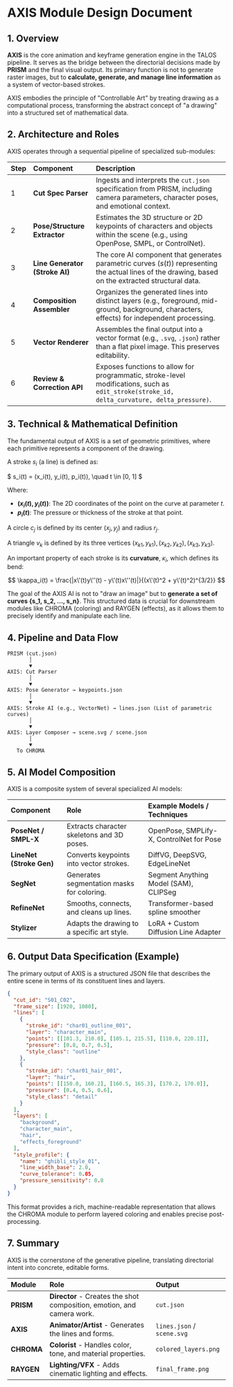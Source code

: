# AXIS Module Design Document

## 1. Overview

**AXIS** is the core animation and keyframe generation engine in the TALOS pipeline. It serves as the bridge between the directorial decisions made by **PRISM** and the final visual output. Its primary function is not to generate raster images, but to **calculate, generate, and manage line information** as a system of vector-based strokes.

AXIS embodies the principle of "Controllable Art" by treating drawing as a computational process, transforming the abstract concept of "a drawing" into a structured set of mathematical data.

## 2. Architecture and Roles

AXIS operates through a sequential pipeline of specialized sub-modules:

| Step | Component | Description |
| :--- | :--- | :--- |
| 1 | **Cut Spec Parser** | Ingests and interprets the `cut.json` specification from PRISM, including camera parameters, character poses, and emotional context. |
| 2 | **Pose/Structure Extractor** | Estimates the 3D structure or 2D keypoints of characters and objects within the scene (e.g., using OpenPose, SMPL, or ControlNet). |
| 3 | **Line Generator (Stroke AI)** | The core AI component that generates parametric curves ($s(t)$) representing the actual lines of the drawing, based on the extracted structural data. |
| 4 | **Composition Assembler** | Organizes the generated lines into distinct layers (e.g., foreground, mid-ground, background, characters, effects) for independent processing. |
| 5 | **Vector Renderer** | Assembles the final output into a vector format (e.g., `.svg`, `.json`) rather than a flat pixel image. This preserves editability. |
| 6 | **Review & Correction API** | Exposes functions to allow for programmatic, stroke-level modifications, such as `edit_stroke(stroke_id, delta_curvature, delta_pressure)`. |

## 3. Technical & Mathematical Definition

The fundamental output of AXIS is a set of geometric primitives, where each primitive represents a component of the drawing.

A stroke $s_i$ (a line) is defined as:

$ s_i(t) = (x_i(t), y_i(t), p_i(t)), \quad t \in [0, 1] $

Where:
- **$(x_i(t), y_i(t))$**: The 2D coordinates of the point on the curve at parameter $t$.
- **$p_i(t)$**: The pressure or thickness of the stroke at that point.

A circle $c_j$ is defined by its center $(x_j, y_j)$ and radius $r_j$.

A triangle $v_k$ is defined by its three vertices $(x_{k1}, y_{k1}), (x_{k2}, y_{k2}), (x_{k3}, y_{k3})$.

An important property of each stroke is its **curvature**, $\kappa_i$, which defines its bend:

$$ \kappa_i(t) = \frac{|x\'(t)y\''(t) - y\'(t)x\''(t)|}{(x\'(t)^2 + y\'(t)^2)^{3/2}} $$

The goal of the AXIS AI is not to "draw an image" but to **generate a set of curves {s_1, s_2, ..., s_n}**. This structured data is crucial for downstream modules like CHROMA (coloring) and RAYGEN (effects), as it allows them to precisely identify and manipulate each line.

## 4. Pipeline and Data Flow

```
PRISM (cut.json)
       │
       ▼
AXIS: Cut Parser
       │
       ▼
AXIS: Pose Generator → keypoints.json
       │
       ▼
AXIS: Stroke AI (e.g., VectorNet) → lines.json (List of parametric curves)
       │
       ▼
AXIS: Layer Composer → scene.svg / scene.json
       │
       ▼
   To CHROMA
```

## 5. AI Model Composition

AXIS is a composite system of several specialized AI models:

| Component | Role | Example Models / Techniques |
| :--- | :--- | :--- |
| **PoseNet / SMPL-X** | Extracts character skeletons and 3D poses. | OpenPose, SMPLify-X, ControlNet for Pose |
| **LineNet (Stroke Gen)** | Converts keypoints into vector strokes. | DiffVG, DeepSVG, EdgeLineNet |
| **SegNet** | Generates segmentation masks for coloring. | Segment Anything Model (SAM), CLIPSeg |
| **RefineNet** | Smooths, connects, and cleans up lines. | Transformer-based spline smoother |
| **Stylizer** | Adapts the drawing to a specific art style. | LoRA + Custom Diffusion Line Adapter |

## 6. Output Data Specification (Example)

The primary output of AXIS is a structured JSON file that describes the entire scene in terms of its constituent lines and layers.

```json
{
  "cut_id": "S01_C02",
  "frame_size": [1920, 1080],
  "lines": [
    {
      "stroke_id": "char01_outline_001",
      "layer": "character_main",
      "points": [[101.3, 210.0], [105.1, 215.5], [110.0, 220.1]],
      "pressure": [0.8, 0.7, 0.5],
      "style_class": "outline"
    },
    {
      "stroke_id": "char01_hair_001",
      "layer": "hair",
      "points": [[150.0, 160.2], [160.5, 165.3], [170.2, 170.0]],
      "pressure": [0.4, 0.5, 0.6],
      "style_class": "detail"
    }
  ],
  "layers": [
    "background",
    "character_main",
    "hair",
    "effects_foreground"
  ],
  "style_profile": {
    "name": "ghibli_style_01",
    "line_width_base": 2.0,
    "curve_tolerance": 0.05,
    "pressure_sensitivity": 0.8
  }
}
```
This format provides a rich, machine-readable representation that allows the CHROMA module to perform layered coloring and enables precise post-processing.

## 7. Summary

AXIS is the cornerstone of the generative pipeline, translating directorial intent into concrete, editable forms.

| Module | Role | Output |
| :--- | :--- | :--- |
| **PRISM** | **Director** - Creates the shot composition, emotion, and camera work. | `cut.json` |
| **AXIS** | **Animator/Artist** - Generates the lines and forms. | `lines.json` / `scene.svg` |
| **CHROMA** | **Colorist** - Handles color, tone, and material properties. | `colored_layers.png` |
| **RAYGEN** | **Lighting/VFX** - Adds cinematic lighting and effects. | `final_frame.png` |
```